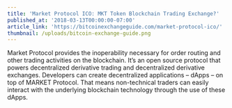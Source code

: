 ```yaml
---
title: 'Market Protocol ICO: MKT Token Blockchain Trading Exchange?'
published_at: '2018-03-13T00:00:00-07:00'
article_link: 'https://bitcoinexchangeguide.com/market-protocol-ico/'
thumbnail: /uploads/bitcoin-exchange-guide.png
---
```

Market Protocol provides the inoperability necessary for order routing and other trading activities on the blockchain. It’s an open source protocol that powers decentralized derivative trading and decentralized derivative exchanges. Developers can create decentralized applications – dApps – on top of MARKET Protocol. That means non-technical traders can easily interact with the underlying blockchain technology through the use of these dApps.
